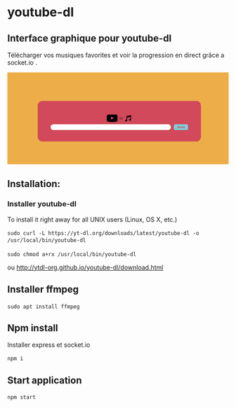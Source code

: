 # youtube-dl


## Interface graphique pour youtube-dl
Télécharger vos musiques favorites et voir la progression en direct grâce a socket.io .

<img src="./img.png">

## Installation:

### Installer youtube-dl

To install it right away for all UNIX users (Linux, OS X, etc.)
``` 
sudo curl -L https://yt-dl.org/downloads/latest/youtube-dl -o /usr/local/bin/youtube-dl

sudo chmod a+rx /usr/local/bin/youtube-dl
```
ou http://ytdl-org.github.io/youtube-dl/download.html

## Installer ffmpeg

```
sudo apt install ffmpeg 
```

## Npm install
Installer express et socket.io

```
npm i 
```

## Start application
```
npm start
```